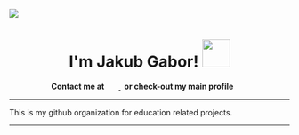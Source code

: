   ![](https://komarev.com/ghpvc/?username=JakubGabor&color=lightgray)
<div align="center"> 
  <h1>
    I'm Jakub Gabor!
  <img width ="50" src="https://camo.githubusercontent.com/d552948e7884c41fde2d32b9221d79f0df2076c7d824aaab954ca93f53d95884/68747470733a2f2f6d656469612e67697068792e636f6d2f6d656469612f6876524a434c467a6361737252346961377a2f67697068792e676966" />
  </h1>

   <b>
   Contact me at &nbsp; <a href="https://www.linkedin.com/in/jakub-gabor/"> <img height="16" align="center" src="https://upload.wikimedia.org/wikipedia/commons/thumb/a/aa/LinkedIn_2021.svg/2560px-LinkedIn_2021.svg.png" /> </a>
 </b>
   <b>
  &nbsp; or check-out my main profile &nbsp; <a href="https://github.com/JakubGabor"> <img height="16" align="center" src="https://www.iconfinder.com/icons/381376/github_logo_icon" /> </a>
 </b>
</div>

<hr>

This is my github organization for education related projects.

<hr>




<!--

**Here are some ideas to get you started:**

🙋‍♀️ A short introduction - what is your organization all about?
🌈 Contribution guidelines - how can the community get involved?
👩‍💻 Useful resources - where can the community find your docs? Is there anything else the community should know?
🍿 Fun facts - what does your team eat for breakfast?
🧙 Remember, you can do mighty things with the power of [Markdown](https://docs.github.com/github/writing-on-github/getting-started-with-writing-and-formatting-on-github/basic-writing-and-formatting-syntax)
-->
